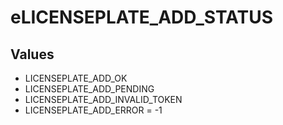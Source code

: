 # eLICENSEPLATE_ADD_STATUS

## Values
* LICENSEPLATE_ADD_OK
* LICENSEPLATE_ADD_PENDING
* LICENSEPLATE_ADD_INVALID_TOKEN
* LICENSEPLATE_ADD_ERROR = -1